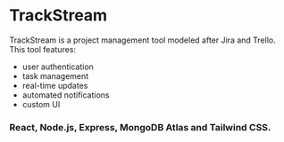 # TrackStream
TrackStream is a project management tool modeled after Jira and Trello.
This tool features:
- user authentication
- task management 
- real-time updates
- automated notifications
- custom UI
  
### React, Node.js, Express, MongoDB Atlas and Tailwind CSS.
